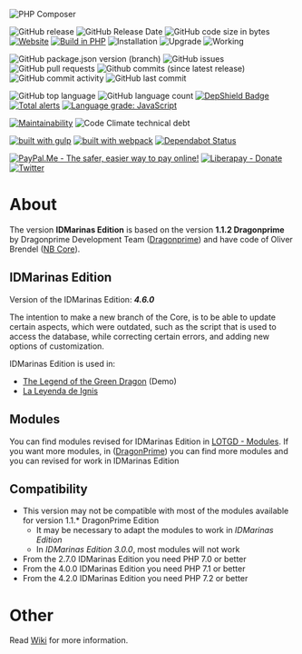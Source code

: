 ![PHP Composer](https://github.com/idmarinas/lotgd-game/workflows/PHP%20Composer/badge.svg?branch=master)

![GitHub release](https://img.shields.io/github/release/idmarinas/lotgd-game.svg)
![GitHub Release Date](https://img.shields.io/github/release-date/idmarinas/lotgd-game.svg)
![GitHub code size in bytes](https://img.shields.io/github/languages/code-size/idmarinas/lotgd-game)
[![Website](https://img.shields.io/website-up-down-green-red/https/lotgd.infommo.es.svg?label=lotgd-demo)](https://lotgd.infommo.es)
[![Build in PHP](https://img.shields.io/badge/PHP-^7.2-8892BF.svg?logo=php)](http://php.net/)
![Installation](https://img.shields.io/badge/install-sucess-green.svg?maxAge=2592000)
![Upgrade](https://img.shields.io/badge/upgrade-success-green.svg?maxAge=2592000)
![Working](https://img.shields.io/badge/working-succes-green.svg?maxAge=2592000)

![GitHub package.json version (branch)](https://img.shields.io/github/package-json/v/idmarinas/lotgd-game/master.svg?color=red)
![GitHub issues](https://img.shields.io/github/issues/idmarinas/lotgd-game.svg)
![GitHub pull requests](https://img.shields.io/github/issues-pr/idmarinas/lotgd-game.svg)
![Github commits (since latest release)](https://img.shields.io/github/commits-since/idmarinas/lotgd-game/latest.svg)
![GitHub commit activity](https://img.shields.io/github/commit-activity/w/idmarinas/lotgd-game.svg)
![GitHub last commit](https://img.shields.io/github/last-commit/idmarinas/lotgd-game.svg)

![GitHub top language](https://img.shields.io/github/languages/top/idmarinas/lotgd-game.svg)
![GitHub language count](https://img.shields.io/github/languages/count/idmarinas/lotgd-game.svg)
[![DepShield Badge](https://depshield.sonatype.org/badges/idmarinas/lotgd-game/depshield.svg)](https://depshield.github.io)
[![Total alerts](https://img.shields.io/lgtm/alerts/g/idmarinas/lotgd-game.svg?logo=lgtm&logoWidth=18)](https://lgtm.com/projects/g/idmarinas/lotgd-game/alerts/)
[![Language grade: JavaScript](https://img.shields.io/lgtm/grade/javascript/g/idmarinas/lotgd-game.svg?logo=lgtm&logoWidth=18)](https://lgtm.com/projects/g/idmarinas/lotgd-game/context:javascript)

[![Maintainability](https://api.codeclimate.com/v1/badges/4553239eac9e717f1cce/maintainability)](https://codeclimate.com/github/idmarinas/lotgd-game/maintainability)
![Code Climate technical debt](https://img.shields.io/codeclimate/tech-debt/idmarinas/lotgd-game?cacheSeconds=86400)

[![built with gulp](https://img.shields.io/badge/gulp-builds_this_project-eb4a4b.svg?logo=gulp)](http://gulpjs.com/)
[![built with webpack](https://img.shields.io/badge/webpack-builds_javascript-175d96.svg?logo=webpack)](https://webpack.js.org)
[![Dependabot Status](https://api.dependabot.com/badges/status?host=github&repo=idmarinas/lotgd-game)](https://dependabot.com)

<!-- [![PayPal - The safer, easier way to pay online!](https://img.shields.io/badge/donate-help_my_project-ffaa29.svg?logo=paypal&cacheSeconds=86400)](https://www.paypal.com/cgi-bin/webscr?cmd=_s-xclick&hosted_button_id=CAYNPHQ8VN92C&source=url) -->
[![PayPal.Me - The safer, easier way to pay online!](https://img.shields.io/badge/donate-help_my_project-ffaa29.svg?logo=paypal&cacheSeconds=86400)](https://www.paypal.me/idmarinas)
[![Liberapay - Donate](https://img.shields.io/liberapay/receives/IDMarinas.svg?logo=liberapay&cacheSeconds=86400)](https://liberapay.com/IDMarinas/donate)
[![Twitter](https://img.shields.io/twitter/url/http/shields.io.svg?style=social&cacheSeconds=86400)](https://twitter.com/idmarinas)

# About

The version **IDMarinas Edition** is based on the version **1.1.2 Dragonprime** by Dragonprime Development Team ([Dragonprime](http://dragonprime.net)) and have code of Oliver Brendel ([NB Core](http://nb-core.org)).

## IDMarinas Edition

Version of the IDMarinas Edition: **_4.6.0_**

The intention to make a new branch of the Core, is to be able to update certain aspects, which were outdated, such as the script that is used to access the database, while correcting certain errors, and adding new options of customization.

IDMarinas Edition is used in:

-   [The Legend of the Green Dragon](http://lotgd.infommo.es) (Demo)
-   [La Leyenda de Ignis](http://draconia.infommo.es)

## Modules

You can find modules revised for IDMarinas Edition in [LOTGD - Modules](https://github.com/idmarinas/lotgd-modules).
If you want more modules, in ([DragonPrime](http://dragonprime.net)) you can find more modules and you can revised for work in IDMarinas Edition

## Compatibility

-   This version may not be compatible with most of the modules available for version 1.1.\* DragonPrime Edition
    -   It may be necessary to adapt the modules to work in _IDMarinas Edition_
    -   In _IDMarinas Edition 3.0.0_, most modules will not work
-   From the 2.7.0 IDMarinas Edition you need PHP 7.0 or better
-   From the 4.0.0 IDMarinas Edition you need PHP 7.1 or better
-   From the 4.2.0 IDMarinas Edition you need PHP 7.2 or better

# Other

Read [Wiki](https://github.com/idmarinas/lotgd-game/wiki) for more information.
